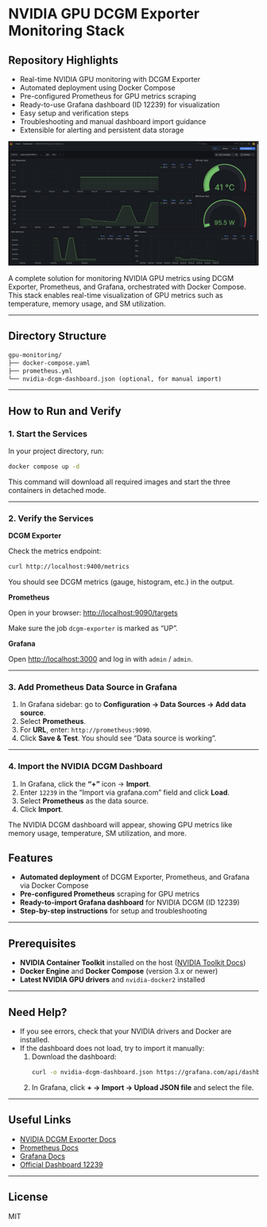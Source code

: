 # NVIDIA GPU DCGM Exporter Monitoring Stack

## Repository Highlights

- Real-time NVIDIA GPU monitoring with DCGM Exporter
- Automated deployment using Docker Compose
- Pre-configured Prometheus for GPU metrics scraping
- Ready-to-use Grafana dashboard (ID 12239) for visualization
- Easy setup and verification steps
- Troubleshooting and manual dashboard import guidance
- Extensible for alerting and persistent data storage

<p align="center">
  <img src="img/Screenshot from 2025-05-15 18-12-07.png" alt="NVIDIA DCGM Grafana Dashboard" width="800"/>
</p>

A complete solution for monitoring NVIDIA GPU metrics using DCGM Exporter, Prometheus, and Grafana, orchestrated with Docker Compose. This stack enables real-time visualization of GPU metrics such as temperature, memory usage, and SM utilization.

---

## Directory Structure

```
gpu-monitoring/
├── docker-compose.yaml
├── prometheus.yml
└── nvidia-dcgm-dashboard.json (optional, for manual import)
```

---

## How to Run and Verify

### 1. Start the Services

In your project directory, run:

```bash
docker compose up -d
```

This command will download all required images and start the three containers in detached mode.

---

### 2. Verify the Services

**DCGM Exporter**

Check the metrics endpoint:

```bash
curl http://localhost:9400/metrics
```

You should see DCGM metrics (gauge, histogram, etc.) in the output.

**Prometheus**

Open in your browser: [http://localhost:9090/targets](http://localhost:9090/targets)

Make sure the job `dcgm-exporter` is marked as “UP”.

**Grafana**

Open [http://localhost:3000](http://localhost:3000) and log in with `admin` / `admin`.

---

### 3. Add Prometheus Data Source in Grafana

1. In Grafana sidebar: go to **Configuration → Data Sources → Add data source**.
2. Select **Prometheus**.
3. For **URL**, enter: `http://prometheus:9090`.
4. Click **Save & Test**. You should see “Data source is working”.

---

### 4. Import the NVIDIA DCGM Dashboard

1. In Grafana, click the **“+”** icon → **Import**.
2. Enter `12239` in the “Import via grafana.com” field and click **Load**.
3. Select **Prometheus** as the data source.
4. Click **Import**.

The NVIDIA DCGM dashboard will appear, showing GPU metrics like memory usage, temperature, SM utilization, and more.

## Features

- **Automated deployment** of DCGM Exporter, Prometheus, and Grafana via Docker Compose
- **Pre-configured Prometheus** scraping for GPU metrics
- **Ready-to-import Grafana dashboard** for NVIDIA DCGM (ID 12239)
- **Step-by-step instructions** for setup and troubleshooting

---

## Prerequisites

- **NVIDIA Container Toolkit** installed on the host ([NVIDIA Toolkit Docs](https://github.com/NVIDIA/nvidia-docker))
- **Docker Engine** and **Docker Compose** (version 3.x or newer)
- **Latest NVIDIA GPU drivers** and `nvidia-docker2` installed

---

## Need Help?

- If you see errors, check that your NVIDIA drivers and Docker are installed.
- If the dashboard does not load, try to import it manually:
  1. Download the dashboard:
     ```bash
     curl -o nvidia-dcgm-dashboard.json https://grafana.com/api/dashboards/12239/revisions/1/download
     ```
  2. In Grafana, click **+ → Import → Upload JSON file** and select the file.

---

## Useful Links

- [NVIDIA DCGM Exporter Docs](https://docs.nvidia.com/datacenter/dcgm/latest/gpu-telemetry/dcgm-exporter.html)
- [Prometheus Docs](https://prometheus.io/docs/introduction/overview/)
- [Grafana Docs](https://grafana.com/docs/grafana/latest/)
- [Official Dashboard 12239](https://grafana.com/grafana/dashboards/12239)

---

## License

MIT

